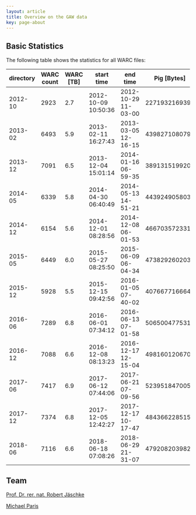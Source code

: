 ```yaml
---
layout: article
title: Overview on the GAW data
key: page-about
---
```


## Basic Statistics

The following table shows the statistics for all WARC files:

| directory | WARC count | WARC [TB] | start time          | end time            |   Pig [Bytes] | Pig [TB] | URLs Pig    |
|-----------|------------|-----------|---------------------|---------------------|---------------|----------|-------------|
|   2012-10 |       2923 |       2.7 | 2012-10-09 10:50:36 | 2012-10-29 11-03-00 | 2271932169392 |      2.1 | 37,403,178  |
|   2013-02 |       6493 |       5.9 | 2013-02-11 16:27:43 | 2013-03-05 12-16-15 | 4398271080796 |      4.0 | 151,118,068 |
|   2013-12 |       7091 |       6.5 | 2013-12-04 15:01:14 | 2014-01-16 06-59-35 | 3891315199201 |      3.5 | 95,516,522  |
|   2014-05 |       6339 |       5.8 | 2014-04-30 06:40:49 | 2014-05-13 14-51-21 | 4439249058032 |      4.0 | 96,715,303  |
|   2014-12 |       6154 |       5.6 | 2014-12-01 08:28:56 | 2014-12-08 06-01-53 | 4667035723316 |      4.2 | 90,148,660  |
|   2015-05 |       6449 |       6.0 | 2015-05-27 08:25:50 | 2015-06-09 06-04-34 | 4738292602035 |      4.3 | 93,034,670  |
|   2015-12 |       5928 |       5.5 | 2015-12-15 09:42:56 | 2016-01-05 07-40-02 | 4076677166643 |      3.7 | 85,308,013  |
|   2016-06 |       7289 |       6.8 | 2016-06-01 07:34:12 | 2016-06-13 07-01-58 | 5065004775318 |      4.6 | 94,834,662  |
|   2016-12 |       7088 |       6.6 | 2016-12-08 08:13:23 | 2016-12-17 12-15-04 | 4981601206700 |      4.5 | 83,699,207  |
|   2017-06 |       7417 |       6.9 | 2017-06-12 07:44:06 | 2017-06-21 07-09-56 | 5239518470050 |      4.8 | 82,584,780  |
|   2017-12 |       7374 |       6.8 | 2017-12-05 12:42:27 | 2017-12-17 10-17-47 | 4843662285159 |      4.4 | 85,744,182  |
|   2018-06 |       7116 |       6.6 | 2018-06-18 07:08:26 | 2018-06-29 21-31-07 | 4792082039827 |      4.4 | 84,370,004  |


## Team

[Prof. Dr. rer. nat. Robert Jäschke](https://www.ibi.hu-berlin.de/de/ueber-uns/personen/jaeschke)

[Michael Paris](https://www.ibi.hu-berlin.de/de/ueber-uns/personen/paris)
